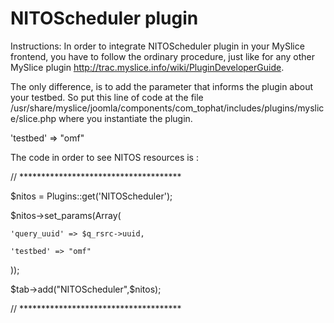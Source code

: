 NITOScheduler plugin
====================

Instructions:
In order to integrate NITOScheduler plugin in your MySlice frontend, you have to follow the ordinary procedure, just like for any other MySlice plugin http://trac.myslice.info/wiki/PluginDeveloperGuide.

The only difference, is to add the parameter that informs the plugin about your testbed.
So put this line of code at the file /usr/share/myslice/joomla/components/com_tophat/includes/plugins/myslice/slice.php where you instantiate the plugin.

'testbed' => "omf"

The code in order to see NITOS resources is :

// *************************************

$nitos = Plugins::get('NITOScheduler');

$nitos->set_params(Array(

	'query_uuid' => $q_rsrc->uuid,

	'testbed' => "omf"

));

$tab->add("NITOScheduler",$nitos);

// *************************************
